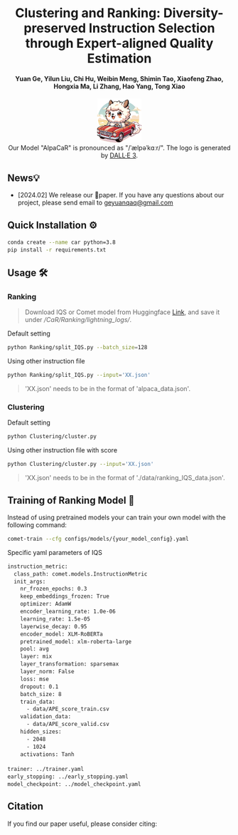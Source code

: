 <h1 align="center">Clustering and Ranking: Diversity-preserved Instruction Selection through Expert-aligned Quality Estimation</h1>
<!-- Clustering and Ranking: Diversity-preserved Instruction Selection through Expert-aligned Quality Estimation -->
<h4 align="center"> Yuan Ge, Yilun Liu, Chi Hu, Weibin Meng, Shimin Tao, Xiaofeng Zhao, Hongxia Ma, Li Zhang, Hao Yang, Tong Xiao</h4>

<p align="center">
    <img src="alpacar.png" width="20%"> <br>
    Our Model "AlpaCaR" is pronounced as "/ˈælpəˈkɑːr/". The logo is generated by <a href="https://chat.openai.com">DALL·E 3</a>.
</p>

## News💡
- [2024.02] We release our 📄paper. If you have any questions about our project, please send email to geyuanqaq@gmail.com

## Quick Installation ⚙️
```bash
conda create --name car python=3.8
pip install -r requirements.txt
```

## Usage 🛠

### Ranking

> Download IQS or Comet model from Huggingface <a href="https://huggingface.co/GyQAQ/Instruction-quality-scoring">Link</a>, and save it under */CaR/Ranking/lightning_logs/*.

Default setting
```bash
python Ranking/split_IQS.py --batch_size=128
```

Using other instruction file
```bash
python Ranking/split_IQS.py --input='XX.json'
```
> 'XX.json' needs to be in the format of 'alpaca_data.json'.


### Clustering

Default setting
```bash
python Clustering/cluster.py
```

Using other instruction file with score
```bash
python Clustering/cluster.py --input='XX.json'
```
> 'XX.json' needs to be in the format of './data/ranking_IQS_data.json'.

## Training of Ranking Model 📜

Instead of using pretrained models your can train your own model with the following command:
```bash
comet-train --cfg configs/models/{your_model_config}.yaml
```

Specific yaml parameters of IQS 
```bash
instruction_metric:
  class_path: comet.models.InstructionMetric
  init_args:
    nr_frozen_epochs: 0.3
    keep_embeddings_frozen: True
    optimizer: AdamW
    encoder_learning_rate: 1.0e-06
    learning_rate: 1.5e-05
    layerwise_decay: 0.95
    encoder_model: XLM-RoBERTa
    pretrained_model: xlm-roberta-large
    pool: avg
    layer: mix
    layer_transformation: sparsemax
    layer_norm: False
    loss: mse
    dropout: 0.1
    batch_size: 8
    train_data: 
      - data/APE_score_train.csv
    validation_data: 
      - data/APE_score_valid.csv
    hidden_sizes:
      - 2048
      - 1024
    activations: Tanh
      
trainer: ../trainer.yaml
early_stopping: ../early_stopping.yaml
model_checkpoint: ../model_checkpoint.yaml
```

## Citation 
If you find our paper useful, please consider citing:
```bibtex

```
